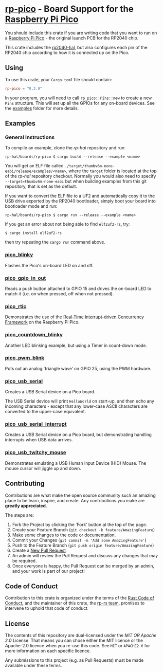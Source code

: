 # [rp-pico] - Board Support for the [Raspberry Pi Pico]

You should include this crate if you are writing code that you want to run on
a [Raspberry Pi Pico] - the original launch PCB for the RP2040 chip.

This crate includes the [rp2040-hal], but also configures each pin of the
RP2040 chip according to how it is connected up on the Pico.

[Raspberry Pi Pico]: https://www.raspberrypi.org/products/raspberry-pi-pico/
[rp-pico]: https://github.com/rp-rs/rp-hal/tree/main/boards/rp-pico
[rp2040-hal]: https://github.com/rp-rs/rp-hal/tree/main/rp2040-hal
[Raspberry Silicon RP2040]: https://www.raspberrypi.org/products/rp2040/

## Using

To use this crate, your `Cargo.toml` file should contain:

```toml
rp-pico = "0.2.0"
```

In your program, you will need to call `rp_pico::Pins::new` to create
a new `Pins` structure. This will set up all the GPIOs for any on-board
devices. See the [examples](./examples) folder for more details.

## Examples

### General Instructions

To compile an example, clone the _rp-hal_ repository and run:

```console
rp-hal/boards/rp-pico $ cargo build --release --example <name>
```

You will get an ELF file called
`./target/thumbv6m-none-eabi/release/examples/<name>`, where the `target`
folder is located at the top of the _rp-hal_ repository checkout. Normally
you would also need to specify `--target=thumbv6m-none-eabi` but when
building examples from this git repository, that is set as the default.

If you want to convert the ELF file to a UF2 and automatically copy it to the
USB drive exported by the RP2040 bootloader, simply boot your board into
bootloader mode and run:

```console
rp-hal/boards/rp-pico $ cargo run --release --example <name>
```

If you get an error about not being able to find `elf2uf2-rs`, try:

```console
$ cargo install elf2uf2-rs
```
then try repeating the `cargo run` command above.

### [pico_blinky](./examples/pico_blinky.rs)

Flashes the Pico's on-board LED on and off.

### [pico_gpio_in_out](./examples/pico_gpio_in_out.rs)

Reads a push button attached to GPIO 15 and drives the on-board LED to match it (i.e. on when pressed, off when not pressed).

### [pico_rtic](./examples/pico_rtic.rs)

Demonstrates the use of the [Real-Time Interrupt-driven Concurrency Framework] on the Raspberry Pi Pico.

[Real-Time Interrupt-driven Concurrency Framework]: https://rtic.rs

### [pico_countdown_blinky](./examples/pico_countdown_blinky.rs)

Another LED blinking example, but using a Timer in count-down mode.

### [pico_pwm_blink](./examples/pico_pwm_blink.rs)

Puts out an analog 'triangle wave' on GPIO 25, using the PWM hardware.

### [pico_usb_serial](./examples/pico_usb_serial.rs)

Creates a USB Serial device on a Pico board.

The USB Serial device will print `HelloWorld` on start-up, and then echo any
incoming characters - except that any lower-case ASCII characters are
converted to the upper-case equivalent.

### [pico_usb_serial_interrupt](./examples/pico_usb_serial_interrupt.rs)

Creates a USB Serial device on a Pico board, but demonstrating handling
interrupts when USB data arrives.

### [pico_usb_twitchy_mouse](./examples/pico_usb_twitchy_mouse.rs)

Demonstrates emulating a USB Human Input Device (HID) Mouse. The mouse
cursor will jiggle up and down.

## Contributing

Contributions are what make the open source community such an amazing place to
be learn, inspire, and create. Any contributions you make are **greatly
appreciated**.

The steps are:

1. Fork the Project by clicking the 'Fork' button at the top of the page.
2. Create your Feature Branch (`git checkout -b feature/AmazingFeature`)
3. Make some changes to the code or documentation.
4. Commit your Changes (`git commit -m 'Add some AmazingFeature'`)
5. Push to the Feature Branch (`git push origin feature/AmazingFeature`)
6. Create a [New Pull Request](https://github.com/rp-rs/rp-hal/pulls)
7. An admin will review the Pull Request and discuss any changes that may be required.
8. Once everyone is happy, the Pull Request can be merged by an admin, and your work is part of our project!

## Code of Conduct

Contribution to this crate is organized under the terms of the [Rust Code of
Conduct][CoC], and the maintainer of this crate, the [rp-rs team], promises
to intervene to uphold that code of conduct.

[CoC]: CODE_OF_CONDUCT.md
[rp-rs team]: https://github.com/orgs/rp-rs/teams/rp-rs

## License

The contents of this repository are dual-licensed under the _MIT OR Apache
2.0_ License. That means you can chose either the MIT licence or the
Apache-2.0 licence when you re-use this code. See `MIT` or `APACHE2.0` for more
information on each specific licence.

Any submissions to this project (e.g. as Pull Requests) must be made available
under these terms.
